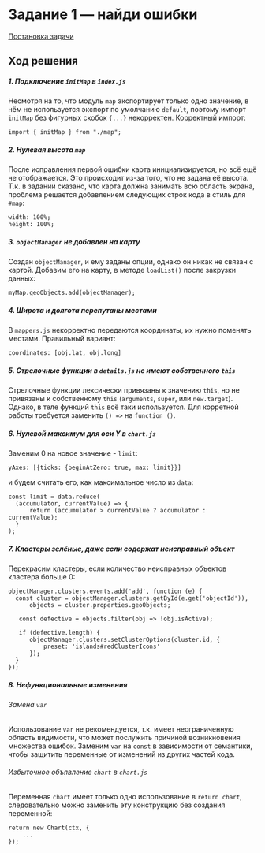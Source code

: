 # Задание 1 — найди ошибки
[Постановка задачи](https://github.com/yandex-shri-2018/entrance-task-1-2)

## Ход решения
##### 1. Подключение `initMap` в `index.js`
Несмотря на то, что модуль `map` экспортирует только одно значение, в нём не используется экспорт 
по умолчанию `default`, поэтому импорт `initMap` без фигурных скобок `{...}` некорректен. Корректный импорт:
```
import { initMap } from "./map";
```

##### 2. Нулевая высота `map`
После исправления первой ошибки карта инициализируется, но всё ещё не отображается. Это происходит из-за 
того, что не задана её высота. Т.к. в задании сказано, что карта должна занимать всю область экрана, проблема 
решается добавлением следующих строк кода в стиль для `#map`:
```
width: 100%;
height: 100%;
```

##### 3. `objectManager` не добавлен на карту
Создан `objectManager`, и ему заданы опции, однако он никак не связан с картой. Добавим его на карту, в
методе `loadList()` после закрузки данных:
```
myMap.geoObjects.add(objectManager);
```

##### 4. Широта и долгота перепутаны местами
В `mappers.js` некорректно передаются координаты, их нужно поменять местами. Правильный вариант:
```
coordinates: [obj.lat, obj.long]
```

##### 5. Стрелочные функции в `details.js` не имеют собственного `this`
Стрелочные функции лексически привязаны к значению `this`, но не привязаны к собственному `this` (`arguments`, `super`, или `new.target`). Однако, в теле функций `this` 
всё таки используется. Для корретной работы требуется заменить `() =>` на `function ()`.

##### 6. Нулевой максимум для оси Y в `chart.js`
Заменим 0 на новое значение - `limit`:
```
yAxes: [{ticks: {beginAtZero: true, max: limit}}]
```
и будем считать его, как максимальное число из `data`:
```
const limit = data.reduce(
  (accumulator, currentValue) => {
      return (accumulator > currentValue ? accumulator : currentValue);
  }
);
```

##### 7. Кластеры зелёные, даже если содержат неисправный объект
Перекрасим кластеры, если количество неисправных объектов кластера больше 0:
```
objectManager.clusters.events.add('add', function (e) {
  const cluster = objectManager.clusters.getById(e.get('objectId')),
      objects = cluster.properties.geoObjects;
      
   const defective = objects.filter(obj => !obj.isActive);
   
   if (defective.length) {
      objectManager.clusters.setClusterOptions(cluster.id, {
          preset: 'islands#redClusterIcons'
      });
  }
});
```
##### 8. Нефункциональные изменения

###### Замена `var`
Использование `var` не рекомендуется, т.к. имеет неограниченную область видимости, что
может послужить причиной возникновения множества ошибок. Заменим `var` на `const` в 
зависимости от семантики, чтобы защитить переменные от изменений из других частей кода.

###### Избыточное объявление `chart` в `chart.js`
Переменная `chart` имеет только одно использование в `return chart`, следовательно
можно заменить эту конструкцию без создания переменной:
```
return new Chart(ctx, {
    ...
});
```